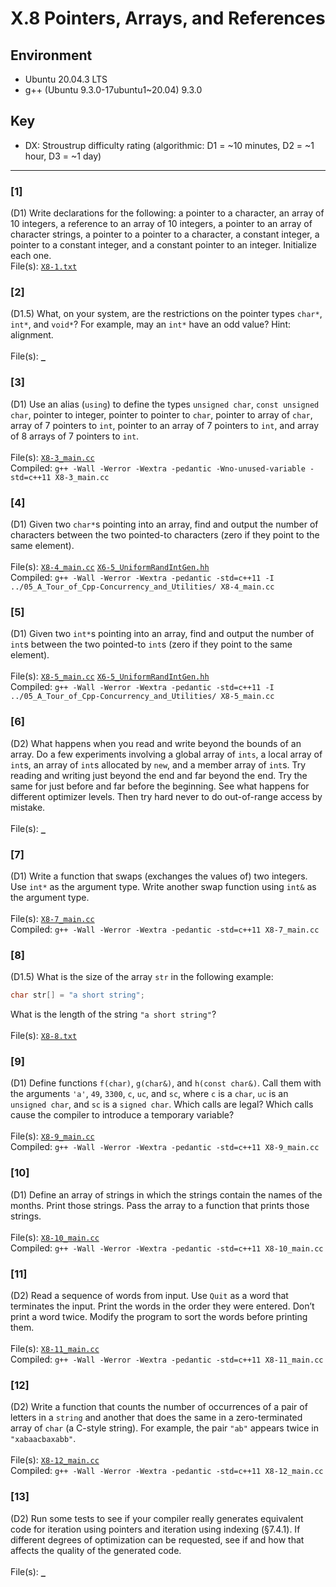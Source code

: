 # X.8 Pointers, Arrays, and References

## Environment
- Ubuntu 20.04.3 LTS
- g++ (Ubuntu 9.3.0-17ubuntu1~20.04) 9.3.0

## Key
- DX: Stroustrup difficulty rating (algorithmic: D1 = ~10 minutes, D2 = ~1 hour, D3 = ~1 day)

---

### \[1\]
(D1) Write declarations for the following: a pointer to a character, an array of 10 integers, a reference to an array of 10 integers, a pointer to an array of character strings, a pointer to a pointer to a character, a constant integer, a pointer to a constant integer, and a constant pointer to an integer. Initialize each one.\
File(s): [`X8-1.txt`](./X8-1.txt)

### \[2\]
(D1.5) What, on your system, are the restrictions on the pointer types `char*`, `int*`, and `void*`? For example, may an `int*` have an odd value? Hint: alignment.\
\
File(s): [`_`](./)

### \[3\]
(D1) Use an alias (`using`) to define the types `unsigned char`, `const unsigned char`, pointer to integer, pointer to pointer to `char`, pointer to array of `char`, array of 7 pointers to `int`, pointer to an array of 7 pointers to `int`, and array of 8 arrays of 7 pointers to `int`.\
\
File(s): [`X8-3_main.cc`](./X8-3_main.cc)\
Compiled: `g++ -Wall -Werror -Wextra -pedantic -Wno-unused-variable -std=c++11 X8-3_main.cc`

### \[4\]
(D1) Given two `char*`s pointing into an array, find and output the number of characters between the two pointed-to characters (zero if they point to the same element).\
\
File(s): [`X8-4_main.cc`](./X8-4_main.cc) [`X6-5_UniformRandIntGen.hh`](./X6-5_UniformRandIntGen.hh)\
Compiled: `g++ -Wall -Werror -Wextra -pedantic -std=c++11 -I ../05_A_Tour_of_Cpp-Concurrency_and_Utilities/ X8-4_main.cc`

### \[5\]
(D1) Given two `int*`s pointing into an array, find and output the number of `int`s between the
two pointed-to `int`s (zero if they point to the same element).\
\
File(s): [`X8-5_main.cc`](./X8-5_main.cc) [`X6-5_UniformRandIntGen.hh`](./X6-5_UniformRandIntGen.hh)\
Compiled: `g++ -Wall -Werror -Wextra -pedantic -std=c++11 -I ../05_A_Tour_of_Cpp-Concurrency_and_Utilities/ X8-5_main.cc`

### \[6\]
(D2) What happens when you read and write beyond the bounds of an array. Do a few experiments involving a global array of `ints`, a local array of `int`s, an array of `int`s allocated by `new`, and a member array of `int`s. Try reading and writing just beyond the end and far beyond the end. Try the same for just before and far before the beginning. See what happens for different optimizer levels. Then try hard never to do out-of-range access by mistake.\
\
File(s): [`_`](./)

### \[7\]
(D1) Write a function that swaps (exchanges the values of) two integers. Use `int*` as the argument type. Write another swap function using `int&` as the argument type.\
\
File(s): [`X8-7_main.cc`](./X8-7_main.cc)\
Compiled: `g++ -Wall -Werror -Wextra -pedantic -std=c++11 X8-7_main.cc`

### \[8\]
(D1.5) What is the size of the array `str` in the following example:
```C++
char str[] = "a short string";
```
What is the length of the string `"a short string"`?\
\
File(s): [`X8-8.txt`](./X8-8.txt)

### \[9\]
(D1) Define functions `f(char)`, `g(char&)`, and `h(const char&)`. Call them with the arguments `'a'`, `49`, `3300`, `c`, `uc`, and `sc`, where `c` is a `char`, `uc` is an `unsigned char`, and `sc` is a `signed char`. Which calls are legal? Which calls cause the compiler to introduce a temporary variable?\
\
File(s): [`X8-9_main.cc`](./X8-9_main.cc)\
Compiled: `g++ -Wall -Werror -Wextra -pedantic -std=c++11 X8-9_main.cc`


### \[10\]
(D1) Define an array of strings in which the strings contain the names of the months. Print those strings. Pass the array to a function that prints those strings.\
\
File(s): [`X8-10_main.cc`](./X8-10_main.cc)\
Compiled: `g++ -Wall -Werror -Wextra -pedantic -std=c++11 X8-10_main.cc`

### \[11\]
(D2) Read a sequence of words from input. Use `Quit` as a word that terminates the input. Print the words in the order they were entered. Don’t print a word twice. Modify the program to sort the words before printing them.\
\
File(s): [`X8-11_main.cc`](./X8-11_main.cc)\
Compiled: `g++ -Wall -Werror -Wextra -pedantic -std=c++11 X8-11_main.cc`

### \[12\]
(D2) Write a function that counts the number of occurrences of a pair of letters in a `string` and another that does the same in a zero-terminated array of `char` (a C-style string). For example, the pair `"ab"` appears twice in `"xabaacbaxabb"`.\
\
File(s): [`X8-12_main.cc`](./X8-12_main.cc)\
Compiled: `g++ -Wall -Werror -Wextra -pedantic -std=c++11 X8-12_main.cc`

### \[13\]
(D2) Run some tests to see if your compiler really generates equivalent code for iteration using pointers and iteration using indexing (§7.4.1). If different degrees of optimization can be requested, see if and how that affects the quality of the generated code.\
\
File(s): [`_`](./)
